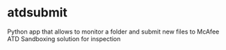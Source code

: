 # atdsubmit
Python app that allows to monitor a folder and submit new files to McAfee ATD Sandboxing solution for inspection